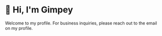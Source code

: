 # 👋 Hi, I'm Gimpey

Welcome to my profile. For business inquiries, please reach out to the email on my profile.

